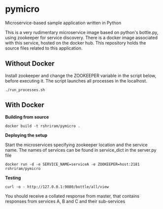 # pymicro
Microservice-based sample application written in Python

This is a very rudimentary microservice image based on python's bottle.py, using zookeeper for service discovery.
There is a docker image associated with this service, hosted on the docker hub. This repository holds the source files related to this application.

Without Docker
--------------

Install zookeeper and change the ZOOKEEPER variable in the script below, before executing it. The script launches all processes in the localhost.

`./run_processes.sh`

With Docker
-----------

**Building from source**

`docker build -t rshriram/pymicro .` 

**Deploying the setup**

Start the microservices specifying zookeeper location and the service name. The names of services can be found in service_dict in the server.py file
 
`docker run -d -e SERVICE_NAME=serviceA -e ZOOKEEPER=host:2181 rshriram/pymicro`

**Testing**

`curl -o - http://127.0.0.1:9080/bottle/all/view`

You should receive a collated response from master, that contains responses from services A, B and C and their sub-services

